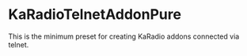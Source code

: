 # KaRadioTelnetAddonPure
This is the minimum preset for creating KaRadio addons connected via telnet.
